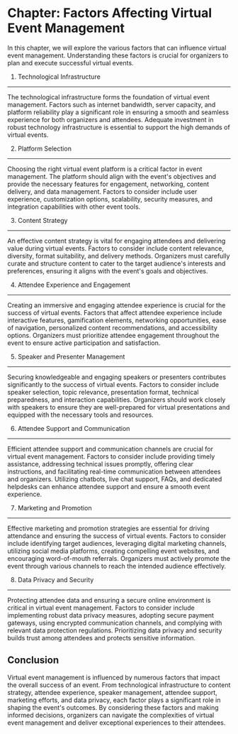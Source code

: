 Chapter: Factors Affecting Virtual Event Management
===================================================

In this chapter, we will explore the various factors that can influence virtual event management. Understanding these factors is crucial for organizers to plan and execute successful virtual events.

1. Technological Infrastructure
-------------------------------

The technological infrastructure forms the foundation of virtual event management. Factors such as internet bandwidth, server capacity, and platform reliability play a significant role in ensuring a smooth and seamless experience for both organizers and attendees. Adequate investment in robust technology infrastructure is essential to support the high demands of virtual events.

2. Platform Selection
---------------------

Choosing the right virtual event platform is a critical factor in event management. The platform should align with the event's objectives and provide the necessary features for engagement, networking, content delivery, and data management. Factors to consider include user experience, customization options, scalability, security measures, and integration capabilities with other event tools.

3. Content Strategy
-------------------

An effective content strategy is vital for engaging attendees and delivering value during virtual events. Factors to consider include content relevance, diversity, format suitability, and delivery methods. Organizers must carefully curate and structure content to cater to the target audience's interests and preferences, ensuring it aligns with the event's goals and objectives.

4. Attendee Experience and Engagement
-------------------------------------

Creating an immersive and engaging attendee experience is crucial for the success of virtual events. Factors that affect attendee experience include interactive features, gamification elements, networking opportunities, ease of navigation, personalized content recommendations, and accessibility options. Organizers must prioritize attendee engagement throughout the event to ensure active participation and satisfaction.

5. Speaker and Presenter Management
-----------------------------------

Securing knowledgeable and engaging speakers or presenters contributes significantly to the success of virtual events. Factors to consider include speaker selection, topic relevance, presentation format, technical preparedness, and interaction capabilities. Organizers should work closely with speakers to ensure they are well-prepared for virtual presentations and equipped with the necessary tools and resources.

6. Attendee Support and Communication
-------------------------------------

Efficient attendee support and communication channels are crucial for virtual event management. Factors to consider include providing timely assistance, addressing technical issues promptly, offering clear instructions, and facilitating real-time communication between attendees and organizers. Utilizing chatbots, live chat support, FAQs, and dedicated helpdesks can enhance attendee support and ensure a smooth event experience.

7. Marketing and Promotion
--------------------------

Effective marketing and promotion strategies are essential for driving attendance and ensuring the success of virtual events. Factors to consider include identifying target audiences, leveraging digital marketing channels, utilizing social media platforms, creating compelling event websites, and encouraging word-of-mouth referrals. Organizers must actively promote the event through various channels to reach the intended audience effectively.

8. Data Privacy and Security
----------------------------

Protecting attendee data and ensuring a secure online environment is critical in virtual event management. Factors to consider include implementing robust data privacy measures, adopting secure payment gateways, using encrypted communication channels, and complying with relevant data protection regulations. Prioritizing data privacy and security builds trust among attendees and protects sensitive information.

Conclusion
----------

Virtual event management is influenced by numerous factors that impact the overall success of an event. From technological infrastructure to content strategy, attendee experience, speaker management, attendee support, marketing efforts, and data privacy, each factor plays a significant role in shaping the event's outcomes. By considering these factors and making informed decisions, organizers can navigate the complexities of virtual event management and deliver exceptional experiences to their attendees.
